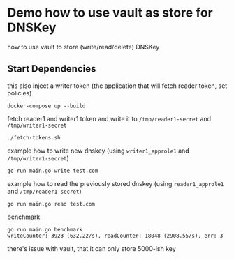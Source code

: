 
# Demo how to use vault as store for DNSKey

how to use vault to store (write/read/delete) DNSKey

## Start Dependencies

this also inject a writer token (the application that will fetch reader token, set policies)

```
docker-compose up --build
```

fetch reader1 and writer1 token and write it to `/tmp/reader1-secret` and `/tmp/writer1-secret`

```
./fetch-tokens.sh
```

example how to write new dnskey (using `writer1_approle1` and `/tmp/writer1-secret`)

```
go run main.go write test.com
```

example how to read the previously stored dnskey (using `reader1_approle1` and `/tmp/reader1-secret`)

```
go run main.go read test.com
```

benchmark

```
go run main.go benchmark
writeCounter: 3923 (632.22/s), readCounter: 18048 (2908.55/s), err: 3
```

there's issue with vault, that it can only store 5000-ish key